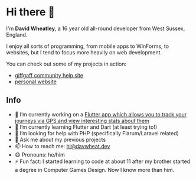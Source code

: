 # Hi there 👋

<!--
**davwheat/davwheat** is a ✨ _special_ ✨ repository because its `README.md` (this file) appears on your GitHub profile.
-->

I'm **David Wheatley**, a 16 year old all-round developer from West Sussex, England.

I enjoy all sorts of programming, from mobile apps to WinForms, to websites, but I tend to focus more heavily on web development.

You can check out some of my projects in action:

- [giffgaff community help site](https://giffgaff.davwheat.dev)
- [personal website](https://davwheat.dev/)

## Info

- 🔭 I’m currently working on a [Flutter app which allows you to track your journeys via GPS and view interesting stats about them](https://github.com/davwheat/my-trails-app)
- 🌱 I’m currently learning Flutter and Dart (at least trying to!)
- 🤔 I’m looking for help with PHP (specifically Flarum/Laravel related)
- 💬 Ask me about my previous projects
- 📫 How to reach me: [hi@davwheat.dev](mailto:hi@davwheat.dev)
- 😄 Pronouns: he/him
- ⚡ Fun fact: I started learning to code at about 11 after my brother started a degree in Computer Games Design. Now I know more than him.

